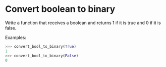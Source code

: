 # Convert boolean to binary

Write a function that receives a boolean and returns 1 if it is true and
0 if it is false.

Examples:

```python
>>> convert_bool_to_binary(True)
1
>>> convert_bool_to_binary(False)
0
```